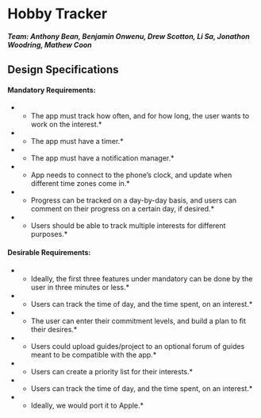 # Hobby Tracker

##### Team: 	Anthony Bean, Benjamin Onwenu, Drew Scotton, Li Sa, Jonathon Woodring, Mathew Coon

## Design Specifications

#### Mandatory Requirements:
- *	The app must track how often, and for how long, the user wants to work on the interest.*
- *	The app must have a timer.*
- *	The app must have a notification manager.*
- *	App needs to connect to the phone’s clock, and update when different time zones come in.*
- *	Progress can be tracked on a day-by-day basis, and users can comment on their progress on a certain day, if desired.*
- *	Users should be able to track multiple interests for different purposes.*
		
#### Desirable Requirements:
- *	Ideally, the first three features under mandatory can be done by the user in three minutes or less.*
- *	Users can track the time of day, and the time spent, on an interest.*
- *	The user can enter their commitment levels, and build a plan to fit their desires.*
- *	Users could upload guides/project to an optional forum of guides meant to be compatible with the app.*
- *	Users can create a priority list for their interests.*
- *	Users can track the time of day, and the time spent, on an interest.*
- *	Ideally, we would port it to Apple.*

